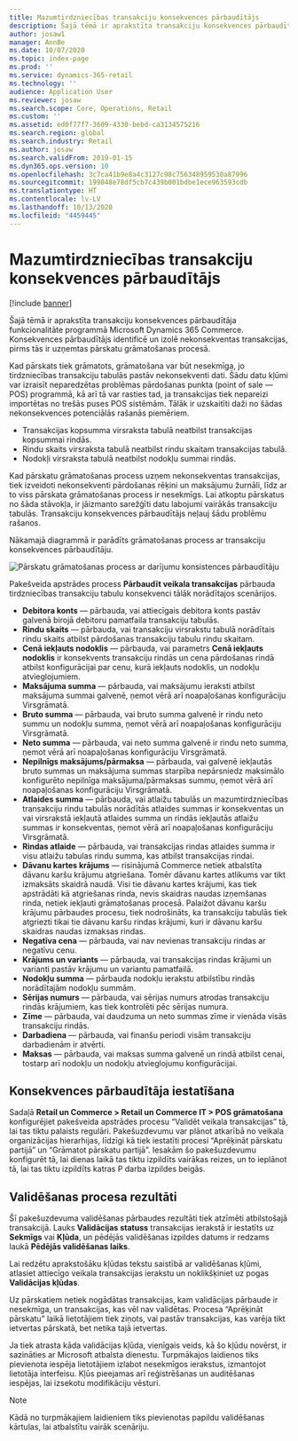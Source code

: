 ```yaml
---
title: Mazumtirdzniecības transakciju konsekvences pārbaudītājs
description: Šajā tēmā ir aprakstīta transakciju konsekvences pārbaudītāja funkcionalitāte programmā Dynamics 365 Commerce.
author: josaw1
manager: AnnBe
ms.date: 10/07/2020
ms.topic: index-page
ms.prod: ''
ms.service: dynamics-365-retail
ms.technology: ''
audience: Application User
ms.reviewer: josaw
ms.search.scope: Core, Operations, Retail
ms.custom: ''
ms.assetid: ed0f77f7-3609-4330-bebd-ca3134575216
ms.search.region: global
ms.search.industry: Retail
ms.author: josaw
ms.search.validFrom: 2019-01-15
ms.dyn365.ops.version: 10
ms.openlocfilehash: 3c7ca41b9e8a4c3127c98c756348959530a87996
ms.sourcegitcommit: 199848e78df5cb7c439b001bdbe1ece963593cdb
ms.translationtype: HT
ms.contentlocale: lv-LV
ms.lasthandoff: 10/13/2020
ms.locfileid: "4459445"
---
```

# <a name="retail-transaction-consistency-checker"></a>Mazumtirdzniecības transakciju konsekvences pārbaudītājs

[!include [banner](includes/banner.md)]

Šajā tēmā ir aprakstīta transakciju konsekvences pārbaudītāja funkcionalitāte programmā Microsoft Dynamics 365 Commerce. Konsekvences pārbaudītājs identificē un izolē nekonsekventas transakcijas, pirms tās ir uzņemtas pārskatu grāmatošanas procesā.

Kad pārskats tiek grāmatots, grāmatošana var būt nesekmīga, jo tirdzniecības transakciju tabulās pastāv nekonsekventi dati. Šādu datu kļūmi var izraisīt neparedzētas problēmas pārdošanas punkta (point of sale — POS) programmā, kā arī tā var rasties tad, ja transakcijas tiek nepareizi importētas no trešās puses POS sistēmām. Tālāk ir uzskaitīti daži no šādas nekonsekvences potenciālās rašanās piemēriem. 

- Transakcijas kopsumma virsraksta tabulā neatbilst transakcijas kopsummai rindās.
- Rindu skaits virsraksta tabulā neatbilst rindu skaitam transakcijas tabulā.
- Nodokļi virsraksta tabulā neatbilst nodokļu summai rindās. 

Kad pārskatu grāmatošanas process uzņem nekonsekventas transakcijas, tiek izveidoti nekonsekventi pārdošanas rēķini un maksājumu žurnāli, līdz ar to viss pārskata grāmatošanas process ir nesekmīgs. Lai atkoptu pārskatus no šāda stāvokļa, ir jāizmanto sarežģīti datu labojumi vairākās transakciju tabulās. Transakciju konsekvences pārbaudītājs neļauj šādu problēmu rašanos.

Nākamajā diagrammā ir parādīts grāmatošanas process ar transakciju konsekvences pārbaudītāju.

![Pārskatu grāmatošanas process ar darījumu konsistences pārbaudītāju](./media/validchecker.png "Pārskatu grāmatošanas process ar mazumtirdzniecības transakciju konsekvences pārbaudītāju")

Pakešveida apstrādes process **Pārbaudīt veikala transakcijas** pārbauda tirdzniecības transakciju tabulu konsekvenci tālāk norādītajos scenārijos.

- **Debitora konts** — pārbauda, vai attiecīgais debitora konts pastāv galvenā birojā debitoru pamatfaila transakciju tabulās.
- **Rindu skaits** — pārbauda, vai transakciju virsrakstu tabulā norādītais rindu skaits atbilst pārdošanas transakciju tabulu rindu skaitam.
- **Cenā iekļauts nodoklis** — pārbauda, vai parametrs **Cenā iekļauts nodoklis** ir konsekvents transakciju rindās un cena pārdošanas rindā atbilst konfigurācijai par cenu, kurā iekļauts nodoklis, un nodokļu atvieglojumiem.
- **Maksājuma summa** — pārbauda, vai maksājumu ieraksti atbilst maksājuma summai galvenē, ņemot vērā arī noapaļošanas konfigurāciju Virsgrāmatā.
- **Bruto summa** — pārbauda, vai bruto summa galvenē ir rindu neto summu un nodokļu summa, ņemot vērā arī noapaļošanas konfigurāciju Virsgrāmatā.
- **Neto summa** — pārbauda, vai neto summa galvenē ir rindu neto summa, ņemot vērā arī noapaļošanas konfigurāciju Virsgrāmatā.
- **Nepilnīgs maksājums/pārmaksa** — pārbauda, vai galvenē iekļautās bruto summas un maksājuma summas starpība nepārsniedz maksimālo konfigurēto nepilnīga maksājuma/pārmaksas summu, ņemot vērā arī noapaļošanas konfigurāciju Virsgrāmatā.
- **Atlaides summa** — pārbauda, vai atlaižu tabulās un mazumtirdzniecības transakciju rindu tabulās norādītās atlaides summas ir konsekventas un vai virsrakstā iekļautā atlaides summa un rindās iekļautās atlaižu summas ir konsekventas, ņemot vērā arī noapaļošanas konfigurāciju Virsgrāmatā.
- **Rindas atlaide** — pārbauda, vai transakcijas rindas atlaides summa ir visu atlaižu tabulas rindu summa, kas atbilst transakcijas rindai.
- **Dāvanu kartes krājums** — risinājumā Commerce netiek atbalstīta dāvanu karšu krājumu atgriešana. Tomēr dāvanu kartes atlikums var tikt izmaksāts skaidrā naudā. Visi tie dāvanu kartes krājumi, kas tiek apstrādāti kā atgriešanas rinda, nevis skaidras naudas izņemšanas rinda, netiek iekļauti grāmatošanas procesā. Palaižot dāvanu karšu krājumu pārbaudes procesu, tiek nodrošināts, ka transakciju tabulās tiek atgriezti tikai tie dāvanu karšu rindas krājumi, kuri ir dāvanu karšu skaidras naudas izmaksas rindas.
- **Negatīva cena** — pārbauda, vai nav nevienas transakciju rindas ar negatīvu cenu.
- **Krājums un variants** — pārbauda, vai transakcijas rindas krājumi un varianti pastāv krājumu un variantu pamatfailā.
- **Nodokļu summa** — pārbauda nodokļu ierakstu atbilstību rindās norādītajām nodokļu summām.
- **Sērijas numurs** — pārbauda, vai sērijas numurs atrodas transakciju rindās krājumiem, kas tiek kontrolēti pēc sērijas numura.
- **Zīme** — pārbauda, vai daudzuma un neto summas zīme ir vienāda visās transakciju rindās.
- **Darbadiena** — pārbauda, vai finanšu periodi visām transakciju darbadienām ir atvērti.
- **Maksas** — pārbauda, vai maksas summa galvenē un rindā atbilst cenai, tostarp arī nodokļu un nodokļu atvieglojumu konfigurācijai.

## <a name="set-up-the-consistency-checker"></a>Konsekvences pārbaudītāja iestatīšana

Sadaļā **Retail un Commerce \> Retail un Commerce IT \> POS grāmatošana** konfigurējiet pakešveida apstrādes procesu “Validēt veikala transakcijas” tā, lai tas tiktu palaists regulāri. Pakešuzdevumu var plānot atkarībā no veikala organizācijas hierarhijas, līdzīgi kā tiek iestatīti procesi “Aprēķināt pārskatu partijā” un “Grāmatot pārskatu partijā”. Iesakām šo pakešuzdevumu konfigurēt tā, lai dienas laikā tas tiktu izpildīts vairākas reizes, un to ieplānot tā, lai tas tiktu izpildīts katras P darba izpildes beigās.

## <a name="results-of-validation-process"></a>Validēšanas procesa rezultāti

Šī pakešuzdevuma validēšanas pārbaudes rezultāti tiek atzīmēti atbilstošajā transakcijā. Lauks **Validācijas statuss** transakcijas ierakstā ir iestatīts uz **Sekmīgs** vai **Kļūda**, un pēdējās validēšanas izpildes datums ir redzams laukā **Pēdējās validēšanas laiks**.

Lai redzētu aprakstošāku kļūdas tekstu saistībā ar validēšanas kļūmi, atlasiet attiecīgo veikala transakcijas ierakstu un noklikšķiniet uz pogas **Validācijas kļūdas**.

Uz pārskatiem netiek nogādātas transakcijas, kam validācijas pārbaude ir nesekmīga, un transakcijas, kas vēl nav validētas. Procesa “Aprēķināt pārskatu” laikā lietotājiem tiek ziņots, vai pastāv transakcijas, kas varēja tikt ietvertas pārskatā, bet netika tajā ietvertas.

Ja tiek atrasta kāda validācijas kļūda, vienīgais veids, kā šo kļūdu novērst, ir sazināties ar Microsoft atbalsta dienestu. Turpmākajos laidienos tiks pievienota iespēja lietotājiem izlabot nesekmīgos ierakstus, izmantojot lietotāja interfeisu. Kļūs pieejamas arī reģistrēšanas un auditēšanas iespējas, lai izsekotu modifikāciju vēsturi.

> [!NOTE]
> Kādā no turpmākajiem laidieniem tiks pievienotas papildu validēšanas kārtulas, lai atbalstītu vairāk scenāriju.

